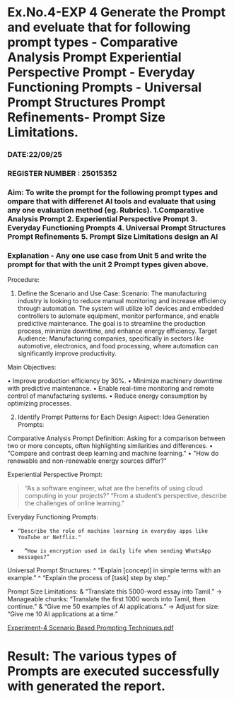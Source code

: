 # Ex.No.4-EXP 4 Generate the Prompt and eveluate that for following prompt types - Comparative Analysis Prompt Experiential Perspective Prompt - Everyday Functioning Prompts - Universal Prompt Structures Prompt Refinements- Prompt Size Limitations.
### DATE:22/09/25                                                                            
### REGISTER NUMBER : 25015352
### Aim: To write the prompt for the following prompt types and ompare that with differenet AI tools and evaluate that using any one evaluation method (eg. Rubrics). 1.Comparative Analysis Prompt 2. Experiential Perspective Prompt 3. Everyday Functioning Prompts 4. Universal Prompt Structures Prompt Refinements 5. Prompt Size Limitations design an AI 

### Explanation - Any one use case from Unit 5 and write the prompt for that with the unit 2 Prompt types given above.

Procedure:
1.	Define the Scenario and Use Case:
Scenario:
The manufacturing industry is looking to reduce manual monitoring and increase efficiency through automation. The system will utilize IoT devices and embedded controllers to automate equipment, monitor performance, and enable predictive maintenance. The goal is to streamline the production process, minimize downtime, and enhance energy efficiency.
Target Audience:
Manufacturing companies, specifically in sectors like automotive, electronics, and food processing, where automation can significantly improve productivity.

Main Objectives:

•	Improve production efficiency by 30%.
•	Minimize machinery downtime with predictive maintenance.
•	Enable real-time monitoring and remote control of manufacturing systems.
•	Reduce energy consumption by optimizing processes.
 
2.	Identify Prompt Patterns for Each Design Aspect:
Idea Generation Prompts:

Comparative Analysis Prompt
Definition: Asking for a comparison between two or more concepts, often highlighting similarities and differences.
•	"Compare and contrast deep learning and machine learning."
•	"How do renewable and non-renewable energy sources differ?"

Experiential Perspective Prompt:
> 	“As a software engineer, what are the benefits of using cloud computing in your projects?”
>  “From a student’s perspective, describe the challenges of online learning.”

Everyday Functioning Prompts:
*	  “Describe the role of machine learning in everyday apps like YouTube or Netflix."
*	 	“How is encryption used in daily life when sending WhatsApp messages?”

Universal Prompt Structures:
^ 	“Explain [concept] in simple terms with an example.”
^  “Explain the process of [task] step by step.”

Prompt Size Limitations:
&  	“Translate this 5000-word essay into Tamil.”
→ Manageable chunks: “Translate the first 1000 words into Tamil, then continue.”
&  “Give me 50 examples of AI applications.”
→ Adjust for size: “Give me 10 AI applications at a time.”

[Experiment-4 Scenario Based Prompting Techniques.pdf](https://github.com/user-attachments/files/23013219/Experiment-4.Scenario.Based.Prompting.Techniques.pdf)


# Result: The various types of Prompts are executed successfully with generated the report.
